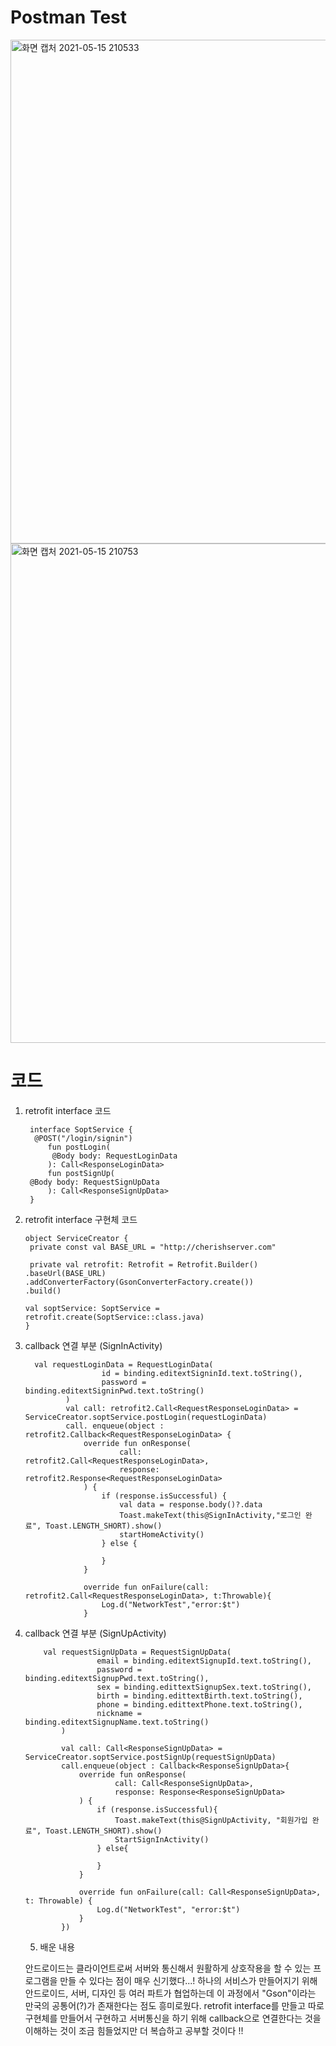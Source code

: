  # Postman Test 
<img width="806" alt="화면 캡처 2021-05-15 210533" src="https://user-images.githubusercontent.com/76424700/118394463-e2f8f380-b67f-11eb-96ef-8f078e0b5a81.png">
<img width="799" alt="화면 캡처 2021-05-15 210753" src="https://user-images.githubusercontent.com/76424700/118394465-e5f3e400-b67f-11eb-9a25-57cdc1a99aa8.png">

# 코드 
1. retrofit interface 코드

        interface SoptService {
         @POST("/login/signin")
            fun postLogin(
             @Body body: RequestLoginData
            ): Call<ResponseLoginData>
            fun postSignUp(
        @Body body: RequestSignUpData
            ): Call<ResponseSignUpData>
        }
  
 2. retrofit interface 구현체 코드
 
        object ServiceCreator {
         private const val BASE_URL = "http://cherishserver.com"

         private val retrofit: Retrofit = Retrofit.Builder()
        .baseUrl(BASE_URL)
        .addConverterFactory(GsonConverterFactory.create())
        .build()

        val soptService: SoptService = retrofit.create(SoptService::class.java)
        }

3. callback 연결 부분 (SignInActivity)

         val requestLoginData = RequestLoginData(
                        id = binding.editextSigninId.text.toString(),
                        password = binding.editextSigninPwd.text.toString()
                )
                val call: retrofit2.Call<RequestResponseLoginData> = ServiceCreator.soptService.postLogin(requestLoginData)
                call. enqueue(object : retrofit2.Callback<RequestResponseLoginData> {
                    override fun onResponse(
                            call: retrofit2.Call<RequestResponseLoginData>,
                            response: retrofit2.Response<RequestResponseLoginData>
                    ) {
                        if (response.isSuccessful) {
                            val data = response.body()?.data
                            Toast.makeText(this@SignInActivity,"로그인 완료", Toast.LENGTH_SHORT).show()
                            startHomeActivity()
                        } else {

                        }
                    }

                    override fun onFailure(call: retrofit2.Call<RequestResponseLoginData>, t:Throwable){
                        Log.d("NetworkTest","error:$t")
                    }
            
 4. callback 연결 부분 (SignUpActivity)

            val requestSignUpData = RequestSignUpData(
                        email = binding.editextSignupId.text.toString(),
                        password = binding.editextSignupPwd.text.toString(),
                        sex = binding.edittextSignupSex.text.toString(),
                        birth = binding.edittextBirth.text.toString(),
                        phone = binding.edittextPhone.text.toString(),
                        nickname = binding.editextSignupName.text.toString()
                )

                val call: Call<ResponseSignUpData> = ServiceCreator.soptService.postSignUp(requestSignUpData)
                call.enqueue(object : Callback<ResponseSignUpData>{
                    override fun onResponse(
                            call: Call<ResponseSignUpData>,
                            response: Response<ResponseSignUpData>
                    ) {
                        if (response.isSuccessful){
                            Toast.makeText(this@SignUpActivity, "회원가입 완료", Toast.LENGTH_SHORT).show()
                            StartSignInActivity()
                        } else{

                        }
                    }

                    override fun onFailure(call: Call<ResponseSignUpData>, t: Throwable) {
                        Log.d("NetworkTest", "error:$t")
                    }
                })
    
    5. 배운 내용 
    
    안드로이드는 클라이언트로써 서버와 통신해서 원활하게 상호작용을 할 수 있는 프로그램을 만들 수 있다는 점이 매우 신기했다...! 하나의 서비스가 만들어지기 위해 안드로이드, 서버, 디자인 등 여러 파트가 협업하는데 이 과정에서 "Gson"이라는 만국의 공통어(?)가 존재한다는 점도 흥미로웠다. retrofit interface를 만들고 따로 구현체를 만들어서 구현하고 서버통신을 하기 위해 callback으로 연결한다는 것을 이해하는 것이 조금 힘들었지만 더 복습하고 공부할 것이다 !!
